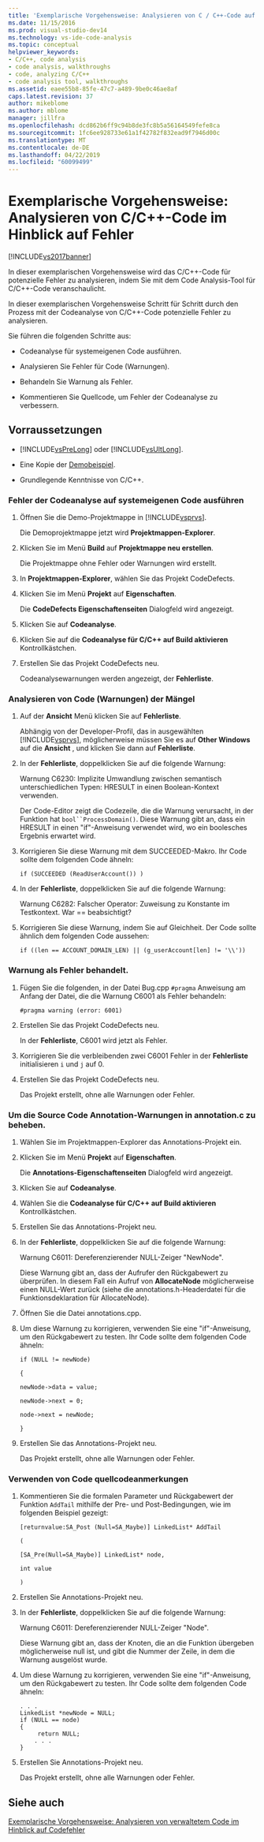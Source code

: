 ```yaml
---
title: 'Exemplarische Vorgehensweise: Analysieren von C / C++-Code auf Fehler | Microsoft-Dokumentation'
ms.date: 11/15/2016
ms.prod: visual-studio-dev14
ms.technology: vs-ide-code-analysis
ms.topic: conceptual
helpviewer_keywords:
- C/C++, code analysis
- code analysis, walkthroughs
- code, analyzing C/C++
- code analysis tool, walkthroughs
ms.assetid: eaee55b8-85fe-47c7-a489-9be0c46ae8af
caps.latest.revision: 37
author: mikeblome
ms.author: mblome
manager: jillfra
ms.openlocfilehash: dcd862b6ff9c94b8de3fc8b5a56164549fefe8ca
ms.sourcegitcommit: 1fc6ee928733e61a1f42782f832ead9f7946d00c
ms.translationtype: MT
ms.contentlocale: de-DE
ms.lasthandoff: 04/22/2019
ms.locfileid: "60099499"
---
```

# <a name="walkthrough-analyzing-cc-code-for-defects"></a>Exemplarische Vorgehensweise: Analysieren von C/C++-Code im Hinblick auf Fehler
[!INCLUDE[vs2017banner](../includes/vs2017banner.md)]

In dieser exemplarischen Vorgehensweise wird das C/C++-Code für potenzielle Fehler zu analysieren, indem Sie mit dem Code Analysis-Tool für C/C++-Code veranschaulicht.  
  
 In dieser exemplarischen Vorgehensweise Schritt für Schritt durch den Prozess mit der Codeanalyse von C/C++-Code potenzielle Fehler zu analysieren.  
  
 Sie führen die folgenden Schritte aus:  
  
- Codeanalyse für systemeigenen Code ausführen.  
  
- Analysieren Sie Fehler für Code (Warnungen).  
  
- Behandeln Sie Warnung als Fehler.  
  
- Kommentieren Sie Quellcode, um Fehler der Codeanalyse zu verbessern.  
  
## <a name="prerequisites"></a>Vorraussetzungen  
  
- [!INCLUDE[vsPreLong](../includes/vsprelong-md.md)] oder [!INCLUDE[vsUltLong](../includes/vsultlong-md.md)].  
  
- Eine Kopie der [Demobeispiel](../code-quality/demo-sample.md).  
  
- Grundlegende Kenntnisse von C/C++.  
  
### <a name="to-run-code-defect-analysis-on-native-code"></a>Fehler der Codeanalyse auf systemeigenen Code ausführen  
  
1. Öffnen Sie die Demo-Projektmappe in [!INCLUDE[vsprvs](../includes/vsprvs-md.md)].  
  
     Die Demoprojektmappe jetzt wird **Projektmappen-Explorer**.  
  
2. Klicken Sie im Menü **Build** auf **Projektmappe neu erstellen**.  
  
     Die Projektmappe ohne Fehler oder Warnungen wird erstellt.  
  
3. In **Projektmappen-Explorer**, wählen Sie das Projekt CodeDefects.  
  
4. Klicken Sie im Menü **Projekt** auf **Eigenschaften**.  
  
     Die **CodeDefects Eigenschaftenseiten** Dialogfeld wird angezeigt.  
  
5. Klicken Sie auf **Codeanalyse**.  
  
6. Klicken Sie auf die **Codeanalyse für C/C++ auf Build aktivieren** Kontrollkästchen.  
  
7. Erstellen Sie das Projekt CodeDefects neu.  
  
     Codeanalysewarnungen werden angezeigt, der **Fehlerliste**.  
  
### <a name="to-analyze-code-defect-warnings"></a>Analysieren von Code (Warnungen) der Mängel  
  
1. Auf der **Ansicht** Menü klicken Sie auf **Fehlerliste**.  
  
     Abhängig von der Developer-Profil, das in ausgewählten [!INCLUDE[vsprvs](../includes/vsprvs-md.md)], möglicherweise müssen Sie es auf **Other Windows** auf die **Ansicht** , und klicken Sie dann auf **Fehlerliste**.  
  
2. In der **Fehlerliste**, doppelklicken Sie auf die folgende Warnung:  
  
     Warnung C6230: Implizite Umwandlung zwischen semantisch unterschiedlichen Typen: HRESULT in einen Boolean-Kontext verwenden.  
  
     Der Code-Editor zeigt die Codezeile, die die Warnung verursacht, in der Funktion hat `bool``ProcessDomain()`. Diese Warnung gibt an, dass ein HRESULT in einen "if"-Anweisung verwendet wird, wo ein boolesches Ergebnis erwartet wird.  
  
3. Korrigieren Sie diese Warnung mit dem SUCCEEDED-Makro. Ihr Code sollte dem folgenden Code ähneln:  
  
    ```  
    if (SUCCEEDED (ReadUserAccount()) )  
    ```  
  
4. In der **Fehlerliste**, doppelklicken Sie auf die folgende Warnung:  
  
     Warnung C6282: Falscher Operator: Zuweisung zu Konstante im Testkontext. War == beabsichtigt?  
  
5. Korrigieren Sie diese Warnung, indem Sie auf Gleichheit. Der Code sollte ähnlich dem folgenden Code aussehen:  
  
    ```  
    if ((len == ACCOUNT_DOMAIN_LEN) || (g_userAccount[len] != '\\'))  
    ```  
  
### <a name="to-treat-warning-as-an-error"></a>Warnung als Fehler behandelt.  
  
1. Fügen Sie die folgenden, in der Datei Bug.cpp `#pragma` Anweisung am Anfang der Datei, die die Warnung C6001 als Fehler behandeln:  
  
    ```  
    #pragma warning (error: 6001)  
    ```  
  
2. Erstellen Sie das Projekt CodeDefects neu.  
  
     In der **Fehlerliste**, C6001 wird jetzt als Fehler.  
  
3. Korrigieren Sie die verbleibenden zwei C6001 Fehler in der **Fehlerliste** initialisieren `i` und `j` auf 0.  
  
4. Erstellen Sie das Projekt CodeDefects neu.  
  
     Das Projekt erstellt, ohne alle Warnungen oder Fehler.  
  
### <a name="to-correct-the-source-code-annotation-warnings-in-annotationc"></a>Um die Source Code Annotation-Warnungen in annotation.c zu beheben.  
  
1. Wählen Sie im Projektmappen-Explorer das Annotations-Projekt ein.  
  
2. Klicken Sie im Menü **Projekt** auf **Eigenschaften**.  
  
     Die **Annotations-Eigenschaftenseiten** Dialogfeld wird angezeigt.  
  
3. Klicken Sie auf **Codeanalyse**.  
  
4. Wählen Sie die **Codeanalyse für C/C++ auf Build aktivieren** Kontrollkästchen.  
  
5. Erstellen Sie das Annotations-Projekt neu.  
  
6. In der **Fehlerliste**, doppelklicken Sie auf die folgende Warnung:  
  
     Warnung C6011: Dereferenzierender NULL-Zeiger "NewNode".  
  
     Diese Warnung gibt an, dass der Aufrufer den Rückgabewert zu überprüfen. In diesem Fall ein Aufruf von **AllocateNode** möglicherweise einen NULL-Wert zurück (siehe die annotations.h-Headerdatei für die Funktionsdeklaration für AllocateNode).  
  
7. Öffnen Sie die Datei annotations.cpp.  
  
8. Um diese Warnung zu korrigieren, verwenden Sie eine "if"-Anweisung, um den Rückgabewert zu testen. Ihr Code sollte dem folgenden Code ähneln:  
  
     `if (NULL != newNode)`  
  
     `{`  
  
     `newNode->data = value;`  
  
     `newNode->next = 0;`  
  
     `node->next = newNode;`  
  
     `}`  
  
9. Erstellen Sie das Annotations-Projekt neu.  
  
     Das Projekt erstellt, ohne alle Warnungen oder Fehler.  
  
### <a name="to-use-source-code-annotation"></a>Verwenden von Code quellcodeanmerkungen  
  
1. Kommentieren Sie die formalen Parameter und Rückgabewert der Funktion `AddTail` mithilfe der Pre- und Post-Bedingungen, wie im folgenden Beispiel gezeigt:  
  
     `[returnvalue:SA_Post (Null=SA_Maybe)] LinkedList* AddTail`  
  
     `(`  
  
     `[SA_Pre(Null=SA_Maybe)] LinkedList* node,`  
  
     `int value`  
  
     `)`  
  
2. Erstellen Sie Annotations-Projekt neu.  
  
3. In der **Fehlerliste**, doppelklicken Sie auf die folgende Warnung:  
  
     Warnung C6011: Dereferenzierender NULL-Zeiger "Node".  
  
     Diese Warnung gibt an, dass der Knoten, die an die Funktion übergeben möglicherweise null ist, und gibt die Nummer der Zeile, in dem die Warnung ausgelöst wurde.  
  
4. Um diese Warnung zu korrigieren, verwenden Sie eine "if"-Anweisung, um den Rückgabewert zu testen. Ihr Code sollte dem folgenden Code ähneln:  
  
    ```  
    . . .  
    LinkedList *newNode = NULL;   
    if (NULL == node)  
    {  
         return NULL;  
        . . .  
    }  
    ```  
  
5. Erstellen Sie Annotations-Projekt neu.  
  
     Das Projekt erstellt, ohne alle Warnungen oder Fehler.  
  
## <a name="see-also"></a>Siehe auch  
 [Exemplarische Vorgehensweise: Analysieren von verwaltetem Code im Hinblick auf Codefehler](../code-quality/walkthrough-analyzing-managed-code-for-code-defects.md)
